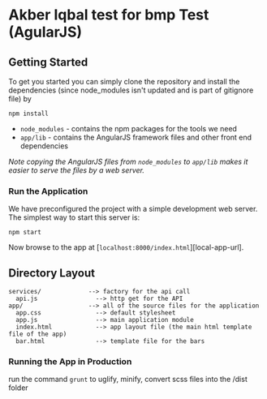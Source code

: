# Akber Iqbal test for bmp Test (AgularJS)

## Getting Started

To get you started you can simply clone the repository and install the dependencies (since node_modules isn't updated and is part of gitignore file) by 
```
npm install
```

* `node_modules` - contains the npm packages for the tools we need
* `app/lib` - contains the AngularJS framework files and other front end dependencies

*Note copying the AngularJS files from `node_modules` to `app/lib` makes it easier to serve the
files by a web server.*

### Run the Application

We have preconfigured the project with a simple development web server. The simplest way to start
this server is:

```
npm start
```

Now browse to the app at [`localhost:8000/index.html`][local-app-url].


## Directory Layout

```
services/             --> factory for the api call
  api.js                --> http get for the API 
app/                  --> all of the source files for the application
  app.css               --> default stylesheet
  app.js                --> main application module
  index.html            --> app layout file (the main html template file of the app)
  bar.html              --> template file for the bars
```


### Running the App in Production

run the command `grunt` to uglify, minify, convert scss files into the /dist folder
